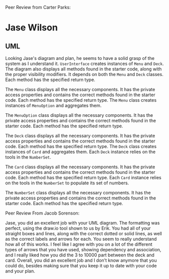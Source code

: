Peer Review from Carter Parks:
# Jase Wilson
## UML
Looking Jase's diagram and plan, he seems to have a solid grasp of the system as I understand it. `UserInterface` creates instances of `Menu` and `Deck`. The diagram also displays all methods found in the starter code, along with the proper visibility modifiers. It depends on both the `Menu` and `Deck` classes. Each method has the specified return type.

The `Menu` class displays all the necessary components. It has the private access properties and contains the correct methods found in the starter code. Each method has the specified return type. The `Menu` class creates instances of `MenuOption` and aggregates them.

The `MenuOption` class displays all the necessary components. It has the private access properties and contains the correct methods found in the starter code. Each method has the specified return type.

The `Deck` class displays all the necessary components. It has the private access properties and contains the correct methods found in the starter code. Each method has the specified return type. The `Deck` class creates instances of `Card` and aggregates them. Each `Deck` instance relies on the tools in the `NumberSet`.

The `Card` class displays all the necessary components. It has the private access properties and contains the correct methods found in the starter code. Each method has the specified return type. Each `Card` instance relies on the tools in the `NumberSet` to populate its set of numbers.

The `NumberSet` class displays all the necessary components. It has the private access properties and contains the correct methods found in the starter code. Each method has the specified return type.







Peer Review From Jacob Sorenson:


Jase, you did an excellent job with your UML diagram. The formatting was perfect, using the draw.io tool shown to us by Erik. You had all of your straight boxes and lines, along with the correct dotted or solid lines, as well as the correct labels and arrows for each. You seem to really understand how all of this works. I feel like I agree with you on a lot of the different types of arrows that you have used, showing dependency and association, and I really liked how you did the 3 to 10000 part between the deck and card. 
Overall, you did an excellent job and I don’t know anymore that you could do, besides making sure that you keep it up to date with your code and your plan. 
